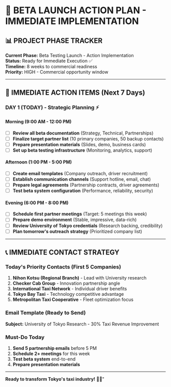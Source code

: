 # 🚀 BETA LAUNCH ACTION PLAN - IMMEDIATE IMPLEMENTATION

## 📊 PROJECT PHASE TRACKER
**Current Phase:** Beta Testing Launch - Action Implementation  
**Status:** Ready for Immediate Execution ✅  
**Timeline:** 8 weeks to commercial readiness  
**Priority:** HIGH - Commercial opportunity window  

---

## 🎯 IMMEDIATE ACTION ITEMS (Next 7 Days)

### DAY 1 (TODAY) - Strategic Planning ⚡

#### Morning (9:00 AM - 12:00 PM)
- [ ] **Review all beta documentation** (Strategy, Technical, Partnerships)
- [ ] **Finalize target partner list** (10 primary companies, 50 backup contacts)
- [ ] **Prepare presentation materials** (Slides, demo, business cards)
- [ ] **Set up beta testing infrastructure** (Monitoring, analytics, support)

#### Afternoon (1:00 PM - 5:00 PM)
- [ ] **Create email templates** (Company outreach, driver recruitment)
- [ ] **Establish communication channels** (Support hotline, email, chat)
- [ ] **Prepare legal agreements** (Partnership contracts, driver agreements)
- [ ] **Test beta system configuration** (Performance, reliability, security)

#### Evening (6:00 PM - 8:00 PM)
- [ ] **Schedule first partner meetings** (Target: 5 meetings this week)
- [ ] **Prepare demo environment** (Stable, impressive, data-rich)
- [ ] **Review University of Tokyo credentials** (Research backing, credibility)
- [ ] **Plan tomorrow's outreach strategy** (Prioritized company list)

---

## 📞 IMMEDIATE CONTACT STRATEGY

### Today's Priority Contacts (First 5 Companies)
1. **Nihon Kotsu (Regional Branch)** - Lead with University research
2. **Checker Cab Group** - Innovation partnership angle
3. **International Taxi Network** - Individual driver benefits
4. **Tokyo Bay Taxi** - Technology competitive advantage
5. **Metropolitan Taxi Cooperative** - Fleet optimization focus

### Email Template (Ready to Send)
**Subject:** University of Tokyo Research - 30% Taxi Revenue Improvement

### Must-Do Today
1. **Send 5 partnership emails** before 5 PM
2. **Schedule 2+ meetings** for this week
3. **Test beta system** end-to-end
4. **Prepare presentation materials**

---

**Ready to transform Tokyo's taxi industry!** 🚕✨"